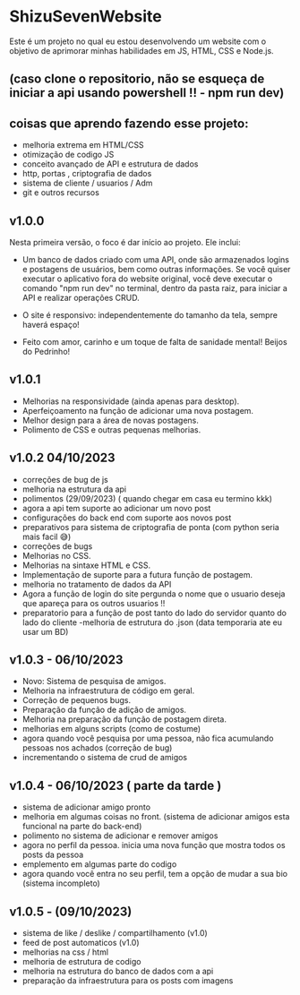 # ShizuSevenWebsite
Este é um projeto no qual eu estou desenvolvendo um website com o objetivo de aprimorar minhas habilidades em JS, HTML, CSS e Node.js.

## (caso clone o repositorio, não se esqueça de iniciar a api usando powershell !! - npm run dev)

## coisas que aprendo fazendo esse projeto:
- melhoria extrema em HTML/CSS
- otimização de codigo JS
- conceito avançado de API e estrutura de dados
- http, portas , criptografia de dados 
- sistema de cliente / usuarios / Adm
- git e outros recursos

## v1.0.0
Nesta primeira versão, o foco é dar início ao projeto. Ele inclui:

- Um banco de dados criado com uma API, onde são armazenados logins e postagens de usuários, bem como outras informações. Se você quiser executar o aplicativo fora do website original, você deve executar o comando "npm run dev" no terminal, dentro da pasta raiz, para iniciar a API e realizar operações CRUD.

- O site é responsivo: independentemente do tamanho da tela, sempre haverá espaço!

- Feito com amor, carinho e um toque de falta de sanidade mental! Beijos do Pedrinho!


## v1.0.1
- Melhorias na responsividade (ainda apenas para desktop).
- Aperfeiçoamento na função de adicionar uma nova postagem.
- Melhor design para a área de novas postagens.
- Polimento de CSS e outras pequenas melhorias.


## v1.0.2 04/10/2023
- correções de bug de js
- melhoria na estrutura da api 
- polimentos (29/09/2023)
( quando chegar em casa eu termino kkk)
- agora a api tem suporte ao adicionar um novo post
- configurações do back end com suporte aos novos post
- preparativos para sistema de criptografia de ponta (com python seria mais facil 😅)
- correções de bugs 
- Melhorias no CSS.
- Melhorias na sintaxe HTML e CSS.
- Implementação de suporte para a futura função de postagem.
- melhoria no tratamento de dados da API
- Agora a função de login do site pergunda o nome que o
usuario deseja que apareça para os outros usuarios !!
- preparatorio para a função de post tanto do lado do servidor 
quanto do lado do cliente 
-melhoria de estrutura do .json (data temporaria ate eu usar um BD)

## v1.0.3 - 06/10/2023
- Novo: Sistema de pesquisa de amigos.
- Melhoria na infraestrutura de código em geral.
- Correção de pequenos bugs.
- Preparação da função de adição de amigos.
- Melhoria na preparação da função de postagem direta.
- melhorias em alguns scripts (como de costume)
- agora quando você pesquisa por uma pessoa, não fica acumulando pessoas nos achados (correção de bug)
- incrementando o sistema de crud de amigos

## v1.0.4 - 06/10/2023 ( parte da tarde )
- sistema de adicionar amigo pronto
- melhoria em algumas coisas no front.
(sistema de adicionar amigos esta funcional na parte do back-end)
- polimento no sistema de adicionar e remover amigos
- agora no perfil da pessoa. inicia uma nova função que mostra todos os posts da pessoa
- emplemento em algumas parte do codigo
- agora quando você entra no seu perfil, tem a opção de 
mudar a sua bio (sistema incompleto)

## v1.0.5 - (09/10/2023)
- sistema de like / deslike / compartilhamento (v1.0)
- feed de post automaticos (v1.0)
- melhorias na css / html 
- melhoria de estrutura de codigo
- melhoria na estrutura do banco de dados com a api
- preparação da infraestrutura para os posts com imagens


